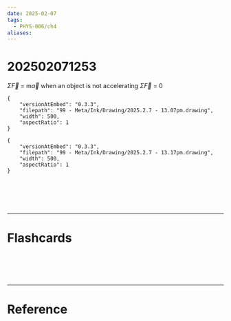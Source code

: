 ```yaml
---
date: 2025-02-07
tags:
  - PHYS-006/ch4
aliases:
---
```

# 202502071253
$\Sigma{\overrightarrow{F}}$ = m$\overrightarrow{a}$     when an object is not accelerating
$\Sigma{\overrightarrow{F}}$ = 0

```handdrawn-ink
{
	"versionAtEmbed": "0.3.3",
	"filepath": "99 - Meta/Ink/Drawing/2025.2.7 - 13.07pm.drawing",
	"width": 500,
	"aspectRatio": 1
}
```

```handdrawn-ink
{
	"versionAtEmbed": "0.3.3",
	"filepath": "99 - Meta/Ink/Drawing/2025.2.7 - 13.17pm.drawing",
	"width": 500,
	"aspectRatio": 1
}
```





# ‌
---
# Flashcards


# ‌
---
# Reference
